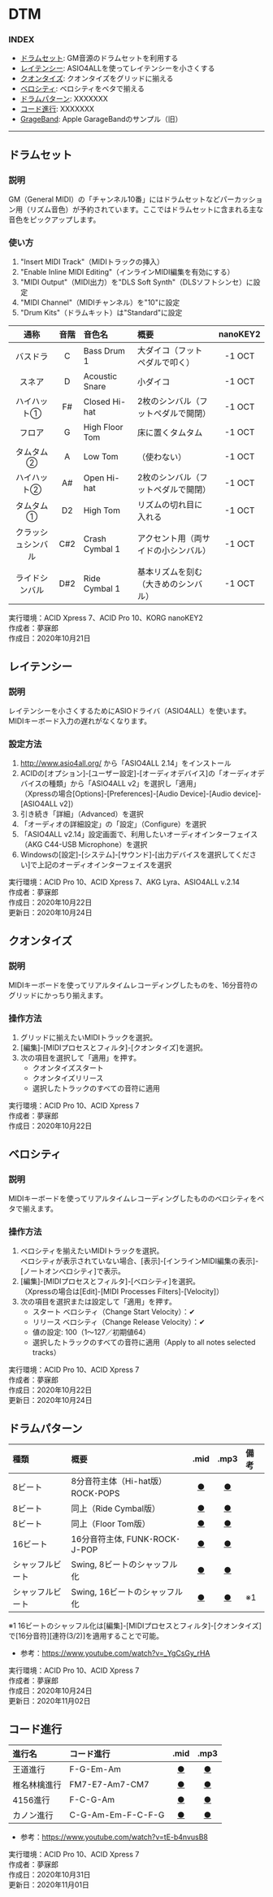 # DTM

### <b>INDEX</b>
* [ドラムセット](#DrumSet): GM音源のドラムセットを利用する
* [レイテンシー](#Latency): ASIO4ALLを使ってレイテンシーを小さくする
* [クオンタイズ](#AutoQuantize): クオンタイズをグリッドに揃える
* [ベロシティ](#AutoVelocity): ベロシティをベタで揃える
* [ドラムパターン](#DrumPattern): XXXXXXX
* [コード進行](#ChordProgression): XXXXXXX
* [GrageBand](https://github.com/mubirou/DTM/tree/main/garageband): Apple GarageBandのサンプル（旧）

***


<a name="DrumSet"></a>
## ドラムセット

### 説明
GM（General MIDI）の「チャンネル10番」にはドラムセットなどパーカッション用（リズム音色）が予約されています。ここではドラムセットに含まれる主な音色をピックアップします。

### 使い方
1. "Insert MIDI Track"（MIDIトラックの挿入）
1. "Enable Inline MIDI Editing"（インラインMIDI編集を有効にする）
1. "MIDI Output"（MIDI出力）を"DLS Soft Synth"（DLSソフトシンセ）に設定
1. "MIDI Channel"（MIDIチャンネル）を"10"に設定
1. "Drum Kits"（ドラムキット）は"Standard"に設定

|通称|音階|音色名|概要|nanoKEY2|
|:--:|:--:|:--|:--|:--:|
|バスドラ|C|Bass Drum 1|大ダイコ（フットペダルで叩く）|-1 OCT|
|スネア|D|Acoustic Snare|小ダイコ|-1 OCT|
|ハイハット①|F#|Closed Hi-hat|2枚のシンバル（フットペダルで開閉）|-1 OCT|
|フロア|G|High Floor Tom|床に置くタムタム|-1 OCT|
|タムタム②|A|Low Tom|（使わない）|-1 OCT|
|ハイハット②|A#|Open Hi-hat|2枚のシンバル（フットペダルで開閉）|-1 OCT|
|タムタム①|D2|High Tom|リズムの切れ目に入れる|-1 OCT|
|クラッシュシンバル|C#2|Crash Cymbal 1|アクセント用（両サイドの小シンバル）|-1 OCT|
|ライドシンバル|D#2|Ride Cymbal 1|基本リズムを刻む（大きめのシンバル）|-1 OCT|

実行環境：ACID Xpress 7、ACID Pro 10、KORG nanoKEY2   
作成者：夢寐郎  
作成日：2020年10月21日  


<a name="Latency"></a>
## レイテンシー

### 説明
レイテンシーを小さくするためにASIOドライバ（ASIO4ALL）を使います。MIDIキーボード入力の遅れがなくなります。


### 設定方法
1. http://www.asio4all.org/ から「ASIO4ALL 2.14」をインストール
1. ACIDの[オプション]-[ユーザー設定]-[オーディオデバイス]の「オーディオデバイスの種類」から「ASIO4ALL v2」を選択し「適用」  
（Xpressの場合[Options]-[Preferences]-[Audio Device]-[Audio device]-[ASIO4ALL v2]）
1. 引き続き「詳細」（Advanced）を選択
1. 「オーディオの詳細設定」の「設定」（Configure）を選択
1. 「ASIO4ALL v2.14」設定画面で、利用したいオーディオインターフェイス（AKG C44-USB Microphone）を選択
1. Windowsの[設定]-[システム]-[サウンド]-[出力デバイスを選択してください]で上記のオーディオインターフェイスを選択

実行環境：ACID Pro 10、ACID Xpress 7、AKG Lyra、ASIO4ALL v.2.14  
作成者：夢寐郎  
作成日：2020年10月22日  
更新日：2020年10月24日


<a name="AutoQuantize"></a>
## クオンタイズ

### 説明
MIDIキーボードを使ってリアルタイムレコーディングしたものを、16分音符のグリッドにかっちり揃えます。

### 操作方法
1. グリッドに揃えたいMIDIトラックを選択。
1. [編集]-[MIDIプロセスとフィルタ]-[クオンタイズ]を選択。
1. 次の項目を選択して「適用」を押す。
    * クオンタイズスタート
    * クオンタイズリリース
    * 選択したトラックのすべての音符に適用

実行環境：ACID Pro 10、ACID Xpress 7  
作成者：夢寐郎  
作成日：2020年10月22日  


<a name="AutoVelocity"></a>
## ベロシティ

### 説明
MIDIキーボードを使ってリアルタイムレコーディングしたもののベロシティをベタで揃えます。

### 操作方法
1. ベロシティを揃えたいMIDIトラックを選択。  
    ベロシティが表示されていない場合、[表示]-[インラインMIDI編集の表示]-[ノートオンベロシティ]で表示。
1. [編集]-[MIDIプロセスとフィルタ]-[ベロシティ]を選択。  
 （Xpressの場合は[Edit]-[MIDI Processes Filters]-[Velocity]）
1. 次の項目を選択または設定して「適用」を押す。
    * スタート ベロシティ（Change Start Velocity）：✔
    * リリース ベロシティ（Change Release Velocity）：✔
    * 値の設定: 100（1～127／初期値64）
    * 選択したトラックのすべての音符に適用（Apply to all notes selected tracks）

実行環境：ACID Pro 10、ACID Xpress 7  
作成者：夢寐郎  
作成日：2020年10月22日  
更新日：2020年10月24日


<a name="DrumPattern"></a>
## ドラムパターン

|種類|概要|.mid|.mp3|備考|
|:--|:--|:--:|:--:|:--|
|8ビート|8分音符主体（Hi-hat版）ROCK･POPS|[●](https://mubirou.github.io/DTM/mid/8beat_Hi-hat.mid)|[●](https://mubirou.github.io/DTM/mp3/8beat_Hi-hat.mp3)||
|8ビート|同上（Ride Cymbal版）|[●](https://mubirou.github.io/DTM/mid/8beat_RideCymbal.mid)|[●](https://mubirou.github.io/DTM/mp3/8beat_RideCymbal.mp3)||
|8ビート|同上（Floor Tom版）|[●](https://mubirou.github.io/DTM/mid/8beat_FloorTom.mid)|[●](https://mubirou.github.io/DTM/mp3/8beat_FloorTom.mp3)||
|16ビート|16分音符主体, FUNK･ROCK･J-POP|[●](https://mubirou.github.io/DTM/mid/16beat.mid)|[●](https://mubirou.github.io/DTM/mp3/16beat.mp3)||
|シャッフルビート|Swing, 8ビートのシャッフル化|[●](https://mubirou.github.io/DTM/mid/shuffle_8beat.mid)|[●](https://mubirou.github.io/DTM/mp3/shuffle_8beat.mp3)||
|シャッフルビート|Swing, 16ビートのシャッフル化|[●](https://mubirou.github.io/DTM/mid/shuffle_16beat.mid)|[●](https://mubirou.github.io/DTM/mp3/shuffle_16beat.mp3)|※1|

※1 16ビートのシャッフル化は[編集]-[MIDIプロセスとフィルタ]-[クオンタイズ]で[16分音符][連符(3/2)]を適用することで可能。

* 参考：https://www.youtube.com/watch?v=_YgCsGy_rHA

実行環境：ACID Pro 10、ACID Xpress 7  
作成者：夢寐郎  
作成日：2020年10月24日  
更新日：2020年11月02日  


<a name="ChordProgression"></a>
## コード進行

|進行名|コード進行|.mid|.mp3|
|:--|:--|:--:|:--:|
|王道進行|F-G-Em-Am|[●](https://mubirou.github.io/DTM/mid/chord01.mid)|[●](https://mubirou.github.io/DTM/mp3/chord01.mp3)|
|椎名林檎進行|FM7-E7-Am7-CM7|[●](https://mubirou.github.io/DTM/mid/chord02.mid)|[●](https://mubirou.github.io/DTM/mp3/chord02.mp3)|
|4156進行|F-C-G-Am|[●](https://mubirou.github.io/DTM/mid/chord03.mid)|[●](https://mubirou.github.io/DTM/mp3/chord03.mp3)|
|カノン進行|C-G-Am-Em-F-C-F-G|[●](https://mubirou.github.io/DTM/mid/chord04.mid)|[●](https://mubirou.github.io/DTM/mp3/chord04.mp3)|

* 参考：https://www.youtube.com/watch?v=tE-b4nvusB8

実行環境：ACID Pro 10、ACID Xpress 7  
作成者：夢寐郎  
作成日：2020年10月31日  
更新日：2020年11月01日
